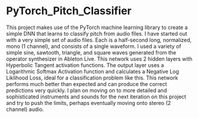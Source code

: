 # PyTorch_Pitch_Classifier
This project makes use of the PyTorch machine learning library to create a simple DNN that learns to classify pitch from audio files. I have started out with a very simple set of audio files. Each is a half-second long, normalized, mono (1 channel), and consists of a single waveform. I used a variety of simple sine, sawtooth, triangle, and square waves generated from the operator synthesizer in Ableton Live.
This network uses 2 hidden layers with Hyperbolic Tangent activation functions. The output layer uses a Logarithmic Softmax Activation function and calculates a Negative Log Liklihood Loss, ideal for a classification problem like this. This network performs much better than expected and can produce the correct predictions very quickly. I plan on moving on to more detailed and sophisticated instruments and sounds for the next iteration on this project and try to push the limits, perhaps eventually moving onto stereo (2 channel) audio. 
